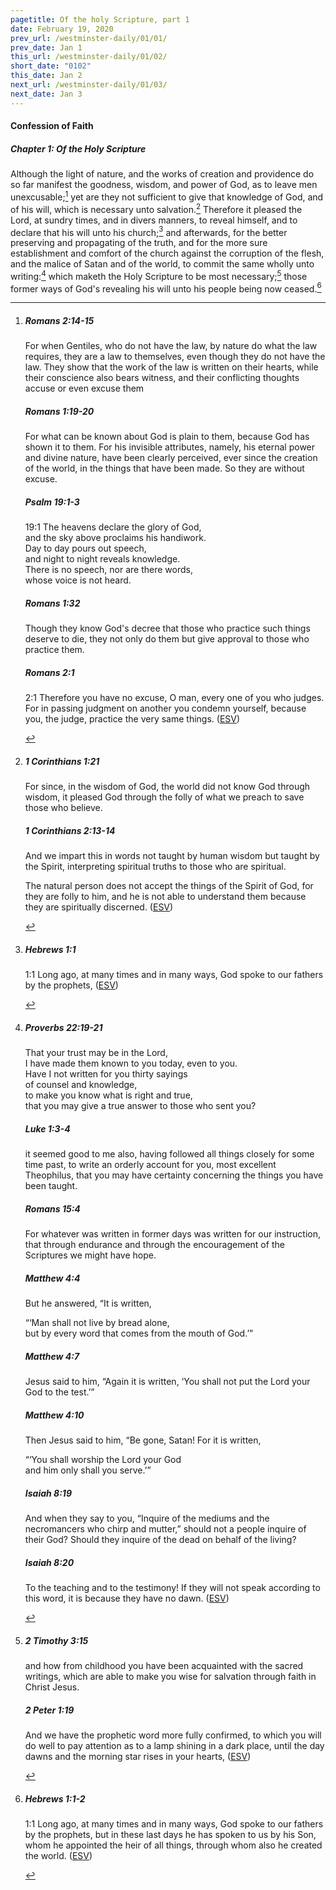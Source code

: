 ```yaml
---
pagetitle: Of the holy Scripture, part 1
date: February 19, 2020
prev_url: /westminster-daily/01/01/
prev_date: Jan 1
this_url: /westminster-daily/01/02/
short_date: "0102"
this_date: Jan 2
next_url: /westminster-daily/01/03/
next_date: Jan 3
---
```


#### Confession of Faith

##### Chapter 1: Of the Holy Scripture

Although the light of nature, and the works of creation and providence do so far manifest the goodness, wisdom, and power of God, as to leave men unexcusable;[^fnref:wcf1] yet are they not sufficient to give that knowledge of God, and of his will, which is necessary unto salvation.[^fnref:wcf2] Therefore it pleased the Lord, at sundry times, and in divers manners, to reveal himself, and to declare that his will unto his church;[^fnref:wcf3] and afterwards, for the better preserving and propagating of the truth, and for the more sure establishment and comfort of the church against the corruption of the flesh, and the malice of Satan and of the world, to commit the same wholly unto writing:[^fnref:wcf4] which maketh the Holy Scripture to be most necessary;[^fnref:wcf5] those former ways of God's revealing his will unto his people being now ceased.[^fnref:wcf6]

[^fnref:wcf1]: <div class="esv"><h5>Romans 2:14-15</h5> <div class="esv-text"><p id="p45002014.01-1">For when Gentiles, who do not have the law, by nature do what the law requires, they are a law to themselves, even though they do not have the law. They show that the work of the law is written on their hearts, while their conscience also bears witness, and their conflicting thoughts accuse or even excuse them</p> </div><h5>Romans 1:19-20</h5> <div class="esv-text"><p id="p45001019.01-2">For what can be known about God is plain to them, because God has shown it to them. For his invisible attributes, namely, his eternal power and divine nature, have been clearly perceived, ever since the creation of the world, in the things that have been made. So they are without excuse.</p> </div><h5>Psalm 19:1-3</h5> <div class="esv-text">  <div class="block-indent"> <p class="line-group" id="p19019001.15-3"><span class="chapter-num" id="v19019001-3">19:1&nbsp;</span>The heavens declare the glory of God,<br /> <span class="indent"></span>and the sky above proclaims his handiwork.<br />  Day to day pours out speech,<br /> <span class="indent"></span>and night to night reveals knowledge.<br />  There is no speech, nor are there words,<br /> <span class="indent"></span>whose voice is not heard.</p> </div> </div><h5>Romans 1:32</h5> <div class="esv-text"><p id="p45001032.01-4">Though they know God's decree that those who practice such things deserve to die, they not only do them but give approval to those who practice them.</p> </div><h5>Romans 2:1</h5> <div class="esv-text"> <p id="p45002001.04-5"><span class="chapter-num" id="v45002001-5">2:1&nbsp;</span>Therefore you have no excuse, O man, every one of you who judges. For in passing judgment on another you condemn yourself, because you, the judge, practice the very same things.  (<a href="http://www.esv.org" class="copyright">ESV</a>)</p> </div> </div>

[^fnref:wcf2]: <div class="esv"><h5>1 Corinthians 1:21</h5> <div class="esv-text"><p id="p46001021.01-1">For since, in the wisdom of God, the world did not know God through wisdom, it pleased God through the folly of what we preach to save those who believe.</p> </div><h5>1 Corinthians 2:13-14</h5> <div class="esv-text"><p id="p46002013.01-2">And we impart this in words not taught by human wisdom but taught by the Spirit, interpreting spiritual truths to those who are spiritual.</p>  <p id="p46002014.01-2">The natural person does not accept the things of the Spirit of God, for they are folly to him, and he is not able to understand them because they are spiritually discerned.  (<a href="http://www.esv.org" class="copyright">ESV</a>)</p> </div> </div>

[^fnref:wcf3]: <div class="esv"><h5>Hebrews 1:1</h5> <div class="esv-text"> <p class="chapter-first" id="p58001001.06-1"><span class="chapter-num" id="v58001001-1">1:1&nbsp;</span>Long ago, at many times and in many ways, God spoke to our fathers by the prophets,  (<a href="http://www.esv.org" class="copyright">ESV</a>)</p> </div> </div>

[^fnref:wcf4]: <div class="esv"><h5>Proverbs 22:19-21</h5> <div class="esv-text"><div class="block-indent"> <p class="line-group" id="p20022019.01-1">That your trust may be in the <span class="small-caps">Lord</span>,<br /> <span class="indent"></span>I have made them known to you today, even to you.<br />  Have I not written for you thirty sayings<br /> <span class="indent"></span>of counsel and knowledge,<br />  to make you know what is right and true,<br /> <span class="indent"></span>that you may give a true answer to those who sent you?</p> </div> </div><h5>Luke 1:3-4</h5> <div class="esv-text"><p id="p42001003.01-2">it seemed good to me also, having followed all things closely for some time past, to write an orderly account for you, most excellent Theophilus, that you may have certainty concerning the things you have been taught.</p> </div><h5>Romans 15:4</h5> <div class="esv-text"><p id="p45015004.01-3">For whatever was written in former days was written for our instruction, that through endurance and through the encouragement of the Scriptures we might have hope.</p> </div><h5>Matthew 4:4</h5> <div class="esv-text"><p id="p40004004.01-4">But he answered, <span class="woc">&#8220;It is written,</span></p> <div class="block-indent"> <p class="line-group" id="p40004004.07-4"><span class="woc">&#8220;&#8216;Man shall not live by bread alone,<br /> <span class="indent"></span>but by every word that comes from the mouth of God.&#8217;&#8221;</span></p> </div> </div><h5>Matthew 4:7</h5> <div class="esv-text"><p class="same-paragraph" id="p40004007.01-5">Jesus said to him, <span class="woc">&#8220;Again it is written, &#8216;You shall not put the Lord your God to the test.&#8217;&#8221;</span></p> </div><h5>Matthew 4:10</h5> <div class="esv-text"><p id="p40004010.01-6">Then Jesus said to him, <span class="woc">&#8220;Be gone, Satan! For it is written,</span></p> <div class="block-indent"> <p class="line-group" id="p40004010.13-6"><span class="woc">&#8220;&#8216;You shall worship the Lord your God<br /> <span class="indent"></span>and him only shall you serve.&#8217;&#8221;</span></p> </div> </div><h5>Isaiah 8:19</h5> <div class="esv-text"><p id="p23008019.01-7">And when they say to you, &#8220;Inquire of the mediums and the necromancers who chirp and mutter,&#8221; should not a people inquire of their God? Should they inquire of the dead on behalf of the living?</p> </div><h5>Isaiah 8:20</h5> <div class="esv-text"><p id="p23008020.01-8">To the teaching and to the testimony! If they will not speak according to this word, it is because they have no dawn.  (<a href="http://www.esv.org" class="copyright">ESV</a>)</p> </div> </div>

[^fnref:wcf5]: <div class="esv"><h5>2 Timothy 3:15</h5> <div class="esv-text"><p id="p55003015.01-1">and how from childhood you have been acquainted with the sacred writings, which are able to make you wise for salvation through faith in Christ Jesus.</p> </div><h5>2 Peter 1:19</h5> <div class="esv-text"><p id="p61001019.01-2">And we have the prophetic word more fully confirmed, to which you will do well to pay attention as to a lamp shining in a dark place, until the day dawns and the morning star rises in your hearts,  (<a href="http://www.esv.org" class="copyright">ESV</a>)</p> </div> </div>

[^fnref:wcf6]: <div class="esv"><h5>Hebrews 1:1-2</h5> <div class="esv-text"> <p class="chapter-first" id="p58001001.06-1"><span class="chapter-num" id="v58001001-1">1:1&nbsp;</span>Long ago, at many times and in many ways, God spoke to our fathers by the prophets, but in these last days he has spoken to us by his Son, whom he appointed the heir of all things, through whom also he created the world.  (<a href="http://www.esv.org" class="copyright">ESV</a>)</p> </div> </div>

